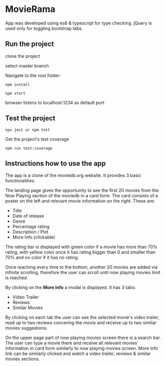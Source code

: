 # MovieRama
App was developed using es6 & typescript for type checking.
jQuery is used only for toggling bootstrap tabs.

## Run the project

clone the project

select master branch

Navigate to the root folder:

```
npm install
```

``` 
npm start
``` 

browser listens to localhost:1234 as default port

## Test the project

```
npx jest or npm test
```

Get the project's test coverage

```
npm run test:coverage
```

## Instructions how to use the app
The app is a clone of the moviedb.org website. It provides 3 basic functionalities. 

The landing page gives the opportunity to see the first 20 movies from the Now Playing section of the moviedb in a card form. The card consists of a poster on the left and relevant movie information on the right. These are:

* Title
* Date of release
* Genre
* Percentage rating
* Description / Plot
* More Info (clickable)

The rating bar is displayed with green color if a movie has more than 70% rating, with yellow color once it has rating bigger than 0 and smaller than 70% and no color if it has no rating.

Once reaching every time to the bottom, another 20 movies are added via infinite scrolling, therefore the user can scroll until now playing movies limit is reached.

By clicking on the **More Info** a modal is displayed. It has 3 tabs:

* Video Trailer
* Reviews 
* Similar Movies

By clicking on each tab the user can see the selected movie's video trailer, read up to two reviews concering the movie and receive up to two similar movies suggestions.

On the upper page part of now playing movies screen there is a search bar. The user can type a movie there and receive all relevant movies' information in card form similarly to now playing movies screen. More Info link can be similarly clicked and watch a video trailer, reviews & similar movies sections.  